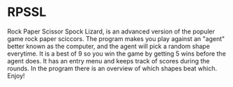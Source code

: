 # RPSSL
Rock Paper Scissor Spock Lizard, is an advanced version of the populer game rock paper sciccors.
The program makes you play against an "agent" better known as the computer, and the agent will pick a random shape everytime.
It is a best of 9 so you win the game by getting 5 wins before the agent does. It has an entry menu and keeps track of scores during the rounds.
In the program there is an overview of which shapes beat which. Enjoy!
